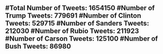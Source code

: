 #Total Number of Tweets: 1654150 
#Number of Trump Tweets: 779691
#Number of Clinton Tweets: 529715
#Number of Sanders Tweets: 212030
#Number of Rubio Tweets: 211923
#Number of Carson Tweets: 125100
#Number of Bush Tweets: 86980
---
